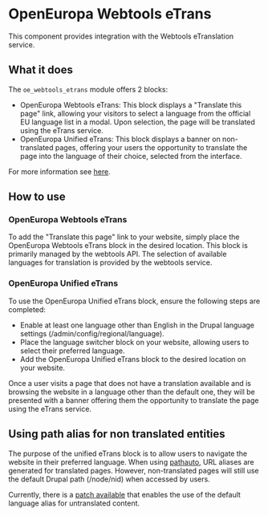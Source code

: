 # OpenEuropa Webtools eTrans

This component provides integration with the Webtools eTranslation service.

## What it does
The `oe_webtools_etrans` module offers 2 blocks:
* OpenEuropa Webtools eTrans: This block displays a "Translate this page" link, 
allowing your visitors to select a language from the official EU language list in a modal. 
Upon selection, the page will be translated using the eTrans service.
* OpenEuropa Unified eTrans: This block displays a banner on non-translated pages, 
offering your users the opportunity to translate the page into the language of their choice, 
selected from the interface.


For more information see [here](https://webgate.ec.europa.eu/fpfis/wikis/display/webtools/eTranslation+component).

## How to use

### OpenEuropa Webtools eTrans

To add the "Translate this page" link to your website, simply place the OpenEuropa Webtools eTrans block in the desired location. 
This block is primarily managed by the webtools API. 
The selection of available languages for translation is provided by the webtools service.

### OpenEuropa Unified eTrans

To use the OpenEuropa Unified eTrans block, ensure the following steps are completed:

- Enable at least one language other than English in the Drupal language settings (/admin/config/regional/language).
- Place the language switcher block on your website, allowing users to select their preferred language.
- Add the OpenEuropa Unified eTrans block to the desired location on your website.

Once a user visits a page that does not have a translation available and is browsing the website in a language
other than the default one, they will be presented with a banner offering them the opportunity 
to translate the page using the eTrans service.

## Using path alias for non translated entities

The purpose of the unified eTrans block is to allow users to navigate the website in their preferred language. 
When using [pathauto](https://www.drupal.org/project/pathauto), URL aliases are generated for translated pages. 
However, non-translated pages will still use the default Drupal path (/node/nid) when accessed by users.

Currently, there is a [patch available](https://www.drupal.org/project/pathauto/issues/2946354) that enables 
the use of the default language alias for untranslated content.
